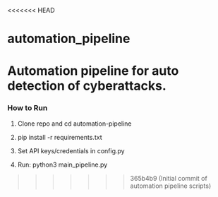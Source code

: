 <<<<<<< HEAD
# automation_pipeline
Automation pipeline for auto detection of cyberattacks.
=======
### How to Run

1. Clone repo and cd automation-pipeline

2. pip install -r requirements.txt

3. Set API keys/credentials in config.py

4. Run: python3 main_pipeline.py
>>>>>>> 365b4b9 (Initial commit of automation pipeline scripts)
